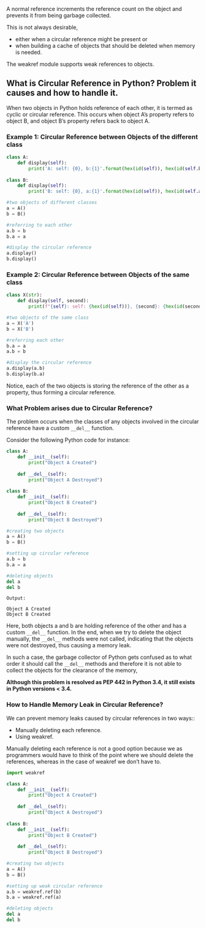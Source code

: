 A normal reference increments the reference count on the object and prevents it from being garbage collected. 

This is not always desirable, 
- either when a circular reference might be present or 
- when building a cache of objects that should be deleted when memory is needed.

The weakref module supports weak references to objects. 

## What is Circular Reference in Python? Problem it causes and how to handle it.
When two objects in Python holds reference of each other, it is termed as cyclic or circular reference.
This occurs when object A’s property refers to object B, and object B’s property refers back to object A.

### Example 1: Circular Reference between Objects of the different class

```python
class A:
    def display(self):
        print('A: self: {0}, b:{1}'.format(hex(id(self)), hex(id(self.b))))
        
class B:
    def display(self):
        print('B: self: {0}, a:{1}'.format(hex(id(self)), hex(id(self.a))))

#two objects of different classes
a = A()
b = B()

#referring to each other
a.b = b
b.a = a

#display the circular reference
a.display()
b.display()
```

### Example 2: Circular Reference between Objects of the same class

```python
class X(str):
    def display(self, second):
        print(f"{self}: self: {hex(id(self))}, {second}: {hex(id(second))}")

#two objects of the same class
a = X('A')
b = X('B')

#referring each other
b.a = a               
a.b = b

#display the circular reference
a.display(a.b)
b.display(b.a)
```

Notice, each of the two objects is storing the reference of the other as a property, thus forming a circular reference.

### What Problem arises due to Circular Reference?

The problem occurs when the classes of any objects involved in the circular reference have a custom ```__del__``` function.

Consider the following Python code for instance:

```python
class A:
    def __init__(self):
        print("Object A Created")
        
    def __del__(self):
        print("Object A Destroyed")
        
class B:
    def __init__(self):
        print("Object B Created")
        
    def __del__(self):
        print("Object B Destroyed")

#creating two objects
a = A()
b = B()

#setting up circular reference
a.b = b
b.a = a

#deleting objects
del a
del b
```

```shell
Output:

Object A Created
Object B Created
```

Here, both objects a and b are holding reference of the other and has a custom ```__del__``` function.
In the end, when we try to delete the object manually, the ```__del__``` methods were not called, indicating that the objects were not destroyed, thus causing a memory leak.

In such a case, the garbage collector of Python gets confused as to what order it should call the ```__del__``` methods and therefore it is not able to collect the objects for the clearance of the memory,

**Although this problem is resolved as PEP 442 in Python 3.4, it still exists in Python versions < 3.4.**

### How to Handle Memory Leak in Circular Reference?

We can prevent memory leaks caused by circular references in two ways::

- Manually deleting each reference.
- Using weakref.

Manually deleting each reference is not a good option because we as programmers would have to think of the point where we should delete the references, whereas in the case of weakref we don’t have to.

```python
import weakref

class A:
    def __init__(self):
        print("Object A Created")
        
    def __del__(self):
        print("Object A Destroyed")
        
class B:
    def __init__(self):
        print("Object B Created")
        
    def __del__(self):
        print("Object B Destroyed")

#creating two objects
a = A()
b = B()

#setting up weak circular reference
a.b = weakref.ref(b)
b.a = weakref.ref(a)

#deleting objects
del a
del b
```

